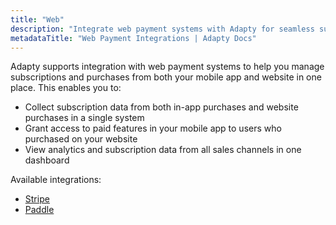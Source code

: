 ```yaml
---
title: "Web"
description: "Integrate web payment systems with Adapty for seamless subscription management across platforms."
metadataTitle: "Web Payment Integrations | Adapty Docs"
---
```


Adapty supports integration with web payment systems to help you manage subscriptions and purchases from both your mobile app and website in one place. This enables you to:

- Collect subscription data from both in-app purchases and website purchases in a single system
- Grant access to paid features in your mobile app to users who purchased on your website
- View analytics and subscription data from all sales channels in one dashboard

Available integrations:

- [Stripe](stripe)
- [Paddle](paddle) 